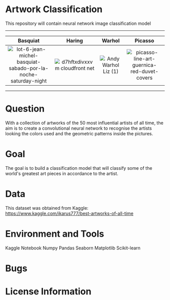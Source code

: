 # Artwork Classification 
This repository will contain neural network image classification model 

****************************************************************************************************************************
Basquiat             |  Haring          |  Warhol        |  Picasso                   |
:-------------------------:|:-------------------------:|:--------------------------:|:-----------------------------:
![lot-6-jean-michel-basquiat-sabado-por-la-noche-saturday-night](https://user-images.githubusercontent.com/56550310/74633654-26aa3800-5173-11ea-8726-8fab044fd3ab.jpg) |  ![d7hftxdivxxvm cloudfront net](https://user-images.githubusercontent.com/56550310/74633561-eba80480-5172-11ea-8356-e7a7468839f2.jpeg)| ![Andy Warhol Liz (1)](https://user-images.githubusercontent.com/56550310/74632458-789d8e80-5170-11ea-9cd3-f93718671670.jpg) | ![picasso-line-art-guernica-red-duvet-covers](https://user-images.githubusercontent.com/56550310/74633490-cc10dc00-5172-11ea-8103-cccfe1e4ca92.jpg)|
***************************************************************************************************************************

# Question
With a collection of artworks of the 50 most influential artists of all time, the aim is to create a convolutional neural network to recognise the artists looking the colors used and the geometric patterns inside the pictures.

# Goal

The goal is to build a classification model that will classify some of the world's greatest art pieces in accordance to the artist. 

# Data

This dataset was obtained from Kaggle: https://www.kaggle.com/ikarus777/best-artworks-of-all-time

# Environment and Tools

Kaggle Notebook
Numpy
Pandas
Seaborn
Matplotlib
Scikit-learn

# Bugs
# License Information
